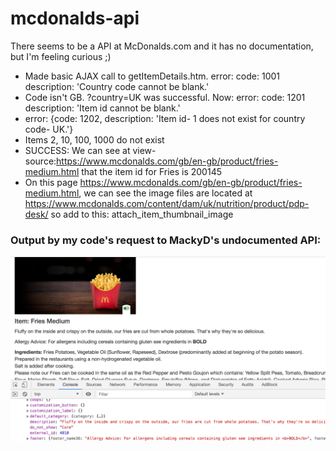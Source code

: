 # mcdonalds-api
There seems to be a API at McDonalds.com and it has no documentation, but I'm feeling curious ;) 

- Made basic AJAX call to getItemDetails.htm. error: code: 1001 description: 'Country code cannot be blank.'  
- Code isn't GB. ?country=UK was successful. Now: error: code: 1201 description: 'Item id cannot be blank.'
- error: {code: 1202, description: 'Item id- 1 does not exist for country code- UK.'}
- Items 2, 10, 100, 1000 do not exist
- SUCCESS: We can see at view-source:https://www.mcdonalds.com/gb/en-gb/product/fries-medium.html that the item id for Fries is 200145
- On this page https://www.mcdonalds.com/gb/en-gb/product/fries-medium.html, we can see the image files are located at https://www.mcdonalds.com/content/dam/uk/nutrition/product/pdp-desk/ so add to this: attach_item_thumbnail_image

### Output by my code's request to MackyD's undocumented API:  
![preview](./assets/img/mcd_data.png)
